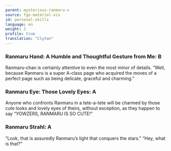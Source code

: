 ```yaml
---
parent: mysterious-ranmaru-x
source: fgo-material-xiv
id: personal-skills
language: en
weight: 2
profile: true
translation: "Clyton"
---
```


### Ranmaru Hand: A Humble and Thoughtful Gesture from Me: B

Ranmaru-chan is certainly attentive to even the most minor of details.
“Well, because Ranmaru is a super A-class page who acquired the moves of a perfect page such as being delicate, graceful and charming.”

### Ranmaru Eye: Those Lovely Eyes: A

Anyone who confronts Ranmaru in a tete-a-tete will be charmed by those cute looks and lovely eyes of theirs, without exception, as they happen to say “YOWZERS, RANMARU IS SO CUTE!”

### Ranmaru Strahl: A

“Look, that is assuredly Ranmaru’s light that conquers the stars.”
“Hey, what is that?”
